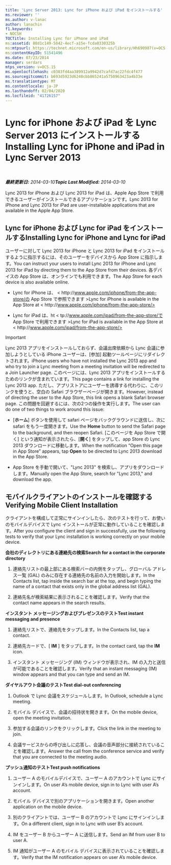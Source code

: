 ```yaml
---
title: 'Lync Server 2013: Lync for iPhone および iPad をインストールする'
ms.reviewer: ''
ms.author: v-lanac
author: lanachin
f1.keywords:
- NOCSH
TOCTitle: Installing Lync for iPhone and iPad
ms:assetid: 88d1c149-5842-4ecf-a15e-fcda0330325b
ms:mtpsurl: https://technet.microsoft.com/en-us/library/Hh690987(v=OCS.15)
ms:contentKeyID: 51541496
ms.date: 07/23/2014
manager: serdars
mtps_version: v=OCS.15
ms.openlocfilehash: c0383fd4aa389912a9942d7cafd7ac22fdc4f477
ms.sourcegitcommit: b693d5923d6240cbb865241a5750963423a4b33e
ms.translationtype: MT
ms.contentlocale: ja-JP
ms.lasthandoff: 02/04/2020
ms.locfileid: "41726157"
---
```

<div data-xmlns="http://www.w3.org/1999/xhtml">

<div class="topic" data-xmlns="http://www.w3.org/1999/xhtml" data-msxsl="urn:schemas-microsoft-com:xslt" data-cs="http://msdn.microsoft.com/en-us/">

<div data-asp="http://msdn2.microsoft.com/asp">

# <a name="installing-lync-for-iphone-and-ipad-in-lync-server-2013"></a><span data-ttu-id="36bef-102">Lync for iPhone および iPad を Lync Server 2013 にインストールする</span><span class="sxs-lookup"><span data-stu-id="36bef-102">Installing Lync for iPhone and iPad in Lync Server 2013</span></span>

</div>

<div id="mainSection">

<div id="mainBody">

<span> </span>

<span data-ttu-id="36bef-103">_**最終更新日:** 2014-03-10_</span><span class="sxs-lookup"><span data-stu-id="36bef-103">_**Topic Last Modified:** 2014-03-10_</span></span>

<span data-ttu-id="36bef-104">Lync 2013 for iPhone および Lync 2013 for iPad は、Apple App Store で利用できるユーザーがインストールできるアプリケーションです。</span><span class="sxs-lookup"><span data-stu-id="36bef-104">Lync 2013 for iPhone and Lync 2013 for iPad are user-installable applications that are available in the Apple App Store.</span></span>

<div>

## <a name="installing-lync-for-iphone-and-lync-for-ipad"></a><span data-ttu-id="36bef-105">Lync for iPhone および Lync for iPad をインストールする</span><span class="sxs-lookup"><span data-stu-id="36bef-105">Installing Lync for iPhone and Lync for iPad</span></span>

<span data-ttu-id="36bef-106">ユーザーに対して Lync 2013 for iPhone と Lync 2013 for iPad をインストールするように指示するには、そのユーザーをデバイスから App Store に指示します。</span><span class="sxs-lookup"><span data-stu-id="36bef-106">You can instruct your users to install Lync 2013 for iPhone and Lync 2013 for iPad by directing them to the App Store from their devices.</span></span> <span data-ttu-id="36bef-107">各デバイスの App Store は、オンラインでも利用できます。</span><span class="sxs-lookup"><span data-stu-id="36bef-107">The App Store for each device is also available online.</span></span>

  - <span data-ttu-id="36bef-108">Lync for iPhone は、 \< h<span></span>ttp://www.apple.com/iphone/from-the-app-store/の App Store で参照できます ></span><span class="sxs-lookup"><span data-stu-id="36bef-108">Lync for iPhone is available in the App Store at \< h<span></span>ttp://www.apple.com/iphone/from-the-app-store/></span></span>

  - <span data-ttu-id="36bef-109">Lync for iPad は、ht \< <span></span>tp://www.apple.com/ipad/from-the-app-store/で App Store で利用できます ></span><span class="sxs-lookup"><span data-stu-id="36bef-109">Lync for iPad is available in the App Store at \< ht<span></span>tp://www.apple.com/ipad/from-the-app-store/></span></span>

<div>


> [!IMPORTANT]  
> <span data-ttu-id="36bef-110">Lync 2013 アプリをインストールしておらず、会議出席依頼から Lync 会議に参加しようとしている iPhone ユーザーは、[参加] 起動ツールページにリダイレクトされます。</span><span class="sxs-lookup"><span data-stu-id="36bef-110">iPhone users who have not installed the Lync 2013 app and who try to join a Lync meeting from a meeting invitation will be redirected to a Join Launcher page.</span></span> <span data-ttu-id="36bef-111">このページには、Lync 2013 アプリをインストールするためのリンクが含まれています。</span><span class="sxs-lookup"><span data-stu-id="36bef-111">This page contains a link for installing the Lync 2013 app.</span></span> <span data-ttu-id="36bef-112">ただし、アプリストアにユーザーを誘導する代わりに、このリンクを使うと、空白の Safari ブラウザーページが開きます。</span><span class="sxs-lookup"><span data-stu-id="36bef-112">However, instead of directing the user to the App Store, this link opens a blank Safari browser page.</span></span> <span data-ttu-id="36bef-113">この問題を回避するには、次の2つの操作を実行します。</span><span class="sxs-lookup"><span data-stu-id="36bef-113">The user can do one of two things to work around this issue:</span></span> 
> <UL>
> <LI>
> <P><span data-ttu-id="36bef-114">[<STRONG>ホーム</STRONG>] ボタンを使用して safari ページをバックグラウンドに送信し、次に safari をもう一度開きます。</span><span class="sxs-lookup"><span data-stu-id="36bef-114">Use the <STRONG>Home</STRONG> button to send the Safari page to the background, and then reopen Safari.</span></span> <span data-ttu-id="36bef-115">[このページを App Store で開く] という通知が表示されたら、[<STRONG>開く</STRONG>] をタップして、app Store の Lync 2013 ダウンロードに移動します。</span><span class="sxs-lookup"><span data-stu-id="36bef-115">When the notification “Open this page in App Store” appears, tap <STRONG>Open</STRONG> to be directed to Lync 2013 download in the App Store.</span></span></P>
> <LI>
> <P><span data-ttu-id="36bef-116">App Store を手動で開いて、"Lync 2013" を検索し、アプリをダウンロードします。</span><span class="sxs-lookup"><span data-stu-id="36bef-116">Manually open the App Store, search for "Lync 2013," and download the app.</span></span></P></LI></UL>



</div>

</div>

<div>

## <a name="verifying-mobile-client-installation"></a><span data-ttu-id="36bef-117">モバイルクライアントのインストールを確認する</span><span class="sxs-lookup"><span data-stu-id="36bef-117">Verifying Mobile Client Installation</span></span>

<span data-ttu-id="36bef-118">クライアントを構成して正常にサインインしたら、次のテストを行って、お使いのモバイルデバイスで Lync インストールが正常に動作していることを確認します。</span><span class="sxs-lookup"><span data-stu-id="36bef-118">After you configure the client and sign in successfully, use the following tests to verify that your Lync installation is working correctly on your mobile device.</span></span>

<span data-ttu-id="36bef-119">**会社のディレクトリにある連絡先の検索**</span><span class="sxs-lookup"><span data-stu-id="36bef-119">**Search for a contact in the corporate directory**</span></span>

1.  <span data-ttu-id="36bef-120">連絡先リストの最上部にある検索バーの内側をタップし、グローバル アドレス一覧 (GAL) のみに存在する連絡先の名前の入力を開始します。</span><span class="sxs-lookup"><span data-stu-id="36bef-120">In the Contacts list, tap inside the search bar at the top, and begin typing the name of a contact that exists only in the global address list (GAL).</span></span>

2.  <span data-ttu-id="36bef-121">連絡先名が検索結果に表示されることを確認します。</span><span class="sxs-lookup"><span data-stu-id="36bef-121">Verify that the contact name appears in the search results.</span></span>

<span data-ttu-id="36bef-122">**インスタント メッセージングおよびプレゼンスのテスト**</span><span class="sxs-lookup"><span data-stu-id="36bef-122">**Test instant messaging and presence**</span></span>

1.  <span data-ttu-id="36bef-123">連絡先リストで、連絡先をタップします。</span><span class="sxs-lookup"><span data-stu-id="36bef-123">In the Contacts list, tap a contact.</span></span>

2.  <span data-ttu-id="36bef-124">連絡先カードで、[ **IM** ] をタップします。</span><span class="sxs-lookup"><span data-stu-id="36bef-124">In the contact card, tap the **IM** icon.</span></span>

3.  <span data-ttu-id="36bef-125">インスタント メッセージング (IM) ウィンドウが表示され、IM の入力と送信が可能であることを確認します。</span><span class="sxs-lookup"><span data-stu-id="36bef-125">Verify that an instant messaging (IM) window appears and that you can type and send an IM.</span></span>

<span data-ttu-id="36bef-126">**ダイヤルアウト会議のテスト**</span><span class="sxs-lookup"><span data-stu-id="36bef-126">**Test dial-out conferencing**</span></span>

1.  <span data-ttu-id="36bef-127">Outlook で Lync 会議をスケジュールします。</span><span class="sxs-lookup"><span data-stu-id="36bef-127">In Outlook, schedule a Lync meeting.</span></span>

2.  <span data-ttu-id="36bef-128">モバイル デバイスで、会議の招待状を開きます。</span><span class="sxs-lookup"><span data-stu-id="36bef-128">On the mobile device, open the meeting invitation.</span></span>

3.  <span data-ttu-id="36bef-129">参加する会議のリンクをクリックします。</span><span class="sxs-lookup"><span data-stu-id="36bef-129">Click the link in the meeting to join.</span></span>

4.  <span data-ttu-id="36bef-130">会議サービスからの呼び出しに応答し、会議の音声部分に接続されていることを確認します。</span><span class="sxs-lookup"><span data-stu-id="36bef-130">Answer the call from the conference service and verify that you are connected to the meeting audio.</span></span>

<span data-ttu-id="36bef-131">**プッシュ通知のテスト**</span><span class="sxs-lookup"><span data-stu-id="36bef-131">**Test push notifications**</span></span>

1.  <span data-ttu-id="36bef-132">ユーザー A のモバイルデバイスで、ユーザー A のアカウントで Lync にサインインします。</span><span class="sxs-lookup"><span data-stu-id="36bef-132">On user A’s mobile device, sign in to Lync with user A’s account.</span></span>

2.  <span data-ttu-id="36bef-133">モバイル デバイスで別のアプリケーションを開きます。</span><span class="sxs-lookup"><span data-stu-id="36bef-133">Open another application on the mobile device.</span></span>

3.  <span data-ttu-id="36bef-134">別のクライアントでは、ユーザー B のアカウントで Lync にサインインします。</span><span class="sxs-lookup"><span data-stu-id="36bef-134">On a different client, sign in to Lync with user B’s account.</span></span>

4.  <span data-ttu-id="36bef-135">IM をユーザー B からユーザー A に送信します。</span><span class="sxs-lookup"><span data-stu-id="36bef-135">Send an IM from user B to user A.</span></span>

5.  <span data-ttu-id="36bef-136">IM 通知がユーザー A のモバイル デバイスに表示されていることを確認します。</span><span class="sxs-lookup"><span data-stu-id="36bef-136">Verify that the IM notification appears on user A’s mobile device.</span></span>

</div>

</div>

<span> </span>

</div>

</div>

</div>


